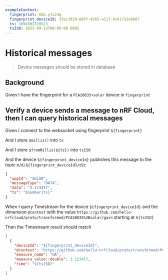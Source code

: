 ```yaml
---
exampleContext:
  fingerprint: 92b.y7i24q
  fingerprint_deviceId: 33ec3829-895f-4265-a11f-6c617a2e6b87
  ts: 1694503339523
  tsISO: 2023-09-12T00:00:00.000Z
---
```


# Historical messages

> Device messages should be stored in database

## Background

Given I have the fingerprint for a `PCA20035+solar` device in `fingerprint`

## Verify a device sends a message to nRF Cloud, then I can query historical messages

Given I connect to the websocket using fingerprint `${fingerprint}`

And I store `$millis()` into `ts`

And I store `$fromMillis(${ts})` into `tsISO`

And the device `${fingerprint_deviceId}` publishes this message to the topic
`m/d/${fingerprint_deviceId}/d2c`

```json
{
  "appId": "SOLAR",
  "messageType": "DATA",
  "data": "3.123457",
  "ts": "$number{ts}"
}
```

When I query Timestream for the device `${fingerprint_deviceId}` and the
dimension `@context` with the value
`https://github.com/hello-nrfcloud/proto/transformed/PCA20035%2Bsolar/gain`
starting at `${tsISO}`

Then the Timestream result should match

```json
[
  {
    "deviceId": "${fingerprint_deviceId}",
    "@context": "https://github.com/hello-nrfcloud/proto/transformed/PCA20035%2Bsolar/gain",
    "measure_name": "mA",
    "measure_value::double": 3.123457,
    "time": "${tsISO}"
  }
]
```
